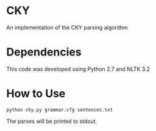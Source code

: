 # CKY
An implementation of the CKY parsing algorithm
# Dependencies
This code was developed using Python 2.7 and NLTK 3.2
# How to Use
```
python cky.py grammar.cfg sentences.txt
```
The parses will be printed to stdout.
